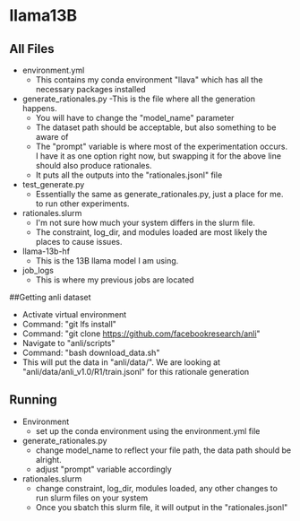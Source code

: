 # llama13B

## All Files
- environment.yml
  - This contains my conda environment "llava" which has all the necessary packages installed
- generate_rationales.py
  -This is the file where all the generation happens.
    - You will have to change the "model_name" parameter
    - The dataset path should be acceptable, but also something to be aware of
    - The "prompt" variable is where most of the experimentation occurs. I have it as one option right now, but swapping it for the above line should also produce rationales.
    - It puts all the outputs into the "rationales.jsonl" file
- test_generate.py
  - Essentially the same as generate_rationales.py, just a place for me. to run other experiments.
- rationales.slurm
  - I'm not sure how much your system differs in the slurm file.
  - The constraint, log_dir, and modules loaded are most likely the places to cause issues.
- llama-13b-hf
  - This is the 13B llama model I am using.
- job_logs
  - This is where my previous jobs are located

##Getting anli dataset
- Activate virtual environment
- Command: "git lfs install"
- Command: "git clone https://github.com/facebookresearch/anli"
- Navigate to "anli/scripts"
- Command: "bash download_data.sh"
- This will put the data in "anli/data/". We are looking at "anli/data/anli_v1.0/R1/train.jsonl" for this rationale generation

## Running
- Environment
  - set up the conda environment using the environment.yml file
- generate_rationales.py
  - change model_name to reflect your file path, the data path should be alright.
  - adjust "prompt" variable accordingly
- rationales.slurm
  - change constraint, log_dir, modules loaded, any other changes to run slurm files on your system
  - Once you sbatch this slurm file, it will output in the "rationales.jsonl"

